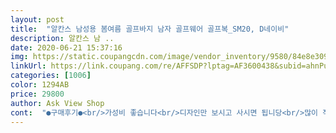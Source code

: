 ```yaml
---
layout: post 
title:  "알칸스 남성용 봄여름 골프바지 남자 골프웨어 골프복_SM20, D네이비" 
description: 알칸스 남 ..
date: 2020-06-21 15:37:16 
img: https://static.coupangcdn.com/image/vendor_inventory/9580/84e8e309fd8381e47fa8c8d3a14ea2727f736c6f87dc56c4bf7f66920203.jpg 
linkUrl: https://link.coupang.com/re/AFFSDP?lptag=AF3600438&subid=ahnPublicAsk&pageKey=207170273&itemId=612779441&vendorItemId=4607800318&traceid=V0-113-2efba5fede06b269 
categories: [1006] 
color: 1294AB 
price: 29800 
author: Ask View Shop 
cont:  "●구매후기●<br/>가성비 좋습니다<br/>디자인만 보시고 사시면 됩니당<br/>많이 작네요.<br/>.<br/><br/>사이즈 교환신청합니다.<br/>.<br/><br/>색감도 화면과 같아요<br/>원단이 시원하고 구김이 없고 핏이 괜찮습니다<br/>절대 후회하지 않을겁니다<br/>정사이즈보다 작은듯.<br/>.<br/><br/>제가 후기를 남기는 사람이 아닙니다.<br/><br/>" 
---
```

